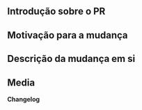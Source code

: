 <!-- Caro contribuidor
O uso de Pull Requests para contribuir com o Pirata é opcional. Caso você prefira,
discuta diretamente a sua alteração consoco via mensagens em outro local e nos informe
um URL do seu repositório para que possamos analisar as mudanças.

Caso você opte por fazer um pull request, por favor siga o template.

Sinta-se livre para entrar em contato conosco diretamente ou mandar "pings"
para discutir essas mudanças.

Obrigado pela intenção de contribuir!
- rber
-->

<!--
Para contribuir para o pirata, é necessário fazê-lo sob os termos da licença AGPL.

Essa restrição se aplica a todos os contribuidores.

A AGPL é uma licença do tipo GPL (General Public License) voltada para preservar
os direitos de usuários de serviços da internet, isto é, programas executados
em computadores de terceiros com os quais usuários interagem remotamente,
cubrindo uma lacuna existente na licença GPL, voltada para
uso em software utilizado localmente.

É uma licença de software livre do tipo copyleft. Para mais detalhes leia aqui

O Que é Copyleft? (em português)

https://www.gnu.org/licenses/copyleft.pt-br.html

Por que a Affero Affero GPL?

https://www.gnu.org/licenses/why-affero-gpl.pt-br.html

Essa parte se aplica apenas a contribuiçòes algorítimicas. Para os assets de
áudio e sprites, aceitamos quaisquer licenças CC sem as cláusulas NC ou ND, assim
como arte entregue ao domínio público, e sugerimos esse guia para escolher uma:

https://chooser-beta.creativecommons.org/

Recomendamos que vocês se informem sobre essas questões pois essas licençás geralmente 
são irrevogáveis.
-->

## Introdução sobre o PR
<!-- Explique por alto do que se trata, especialmente pra facilitar a
     triagem do PR sem precisar ler o diff ou mesmo a descrição inteira -->

## Motivação para a mudança
<!-- Explique brevemente o que te levou a fazer esse PR. -->

## Descrição da mudança em si
<!-- Duas perguntas aqui são relevantes, o que foi feito especificamente com
algum detalhe, e como foi feito.

Geralmente um PR mais complicado requer mais explicação do que um simples, mas
por favor explique claramente mesmo que a mudança seja pequena e você já tenha
passado vários PRs.
-->

## Media
<!-- 
Prints, vídeos e outros materiais relevantes para explicar ou demonstrar o funcionamento da sua alteração.
-->

**Changelog**
<!-- Como você deseja ser creditado no changelog do pirata, nickname, o seu nome, o que for. Ainda não decidimos que bot usar pra isso, portanto ainda estamos criando as entradas manualmente.
Lembrando que nem toda alteração acaba aparecendo no changelog, mas a autoria de vocês será sempre respeitada.
Em brve vamos criar uma lista completa de contribuidores para mostrar junto com a do upstream já existente.
-->
